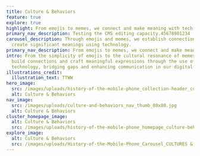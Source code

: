 ```yaml
---
title: Culture & Behaviors
feature: true
explore: true
highlight: From emojis to memes, we connect and make meaning with tech.
primary_nav_description: Testing the CMS editing capacity.45678901234
carousel_description: Through emojis and memes, we establish connections and
  create significant meanings using technology.
primary_nav_description: From emojis to memes, we connect and make meaning with tech.
intro: From the simplicity of emojis to the cultural resonance of memes, we
  build connections and craft meaningful expressions through the use of
  technology, bridging gaps and enhancing communication in our digital age.
illustrations_credit:
  illustration_text: TTWW
hero_image:
  src: /images/uploads/history-of-the-mobile-phone_collection-header_culture-behaviors-600.png
  alt: Culture & Behaviors
nav_image:
  src: /images/uploads/culture-and-behaviors_nav_thumb_80x80.jpg
  alt: Culture & Behaviors
cluster_homepage_image:
  alt: Culture & Behaviors
  src: /images/uploads/history-of-the-mobile-phone_homepage_culture-behaviors-750.jpg
explore_image:
  alt: Culture & Behaviors
  src: /images/uploads/History-of-the-Mobile-Phone_Carousel_CULTURES & BEHAVIORS.jpg
---
```


